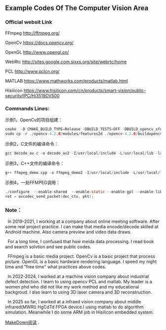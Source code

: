 ## Example Codes Of The Computer Vision Area
  
### Official websit Link
FFmpeg http://ffmpeg.org/

OpenCv https://docs.opencv.org/

OpenGL http://www.opengl.cn/

WebRtc http://sites.google.com.sixxs.org/site/webrtc/home

PCL  http://www.pclcn.org/

MATLAB  https://www.mathworks.com/products/matlab.html

Hisilicon  https://www.hisilicon.com/cn/products/smart-vision/public-security/IPC/Hi3519DV500

### Commands Lines:

示例1，OpenCv的项目组建：
```C
cmake  -D CMAKE_BUILD_TYPE=Release -DBUILD_TESTS=OFF -DBUILD_opencv_xfeatures2d=OFF -D CMAKE_INSTALL_PREFIX=/usr/local -D OPENCV_EXTRA_MODULES_PATH=/home/sk95120/Downloads/opencv_contrib-4.4.0/modules  ..
sudo cp -r ./opencv-4.2.0/modules/features2d ./opencv-4.2.0/buildopencv-4.2.0
```

示例2，C文件的编译命令：
```C
gcc decode_av.c -o decode_av2 -I/usr/local/include -L/usr/local/lib -lavformat -lavcodec -lavdevice -lavfilter -lavutil -lswscale -lswresample -lavutil -lm -lz
```
示例3，C++文件的编译命令：
```C
g++ ffmpeg_demo.cpp -o ffmpeg_demo2 -I/usr/local/include -L/usr/local/lib -lavformat -lavcodec -lavdevice -lavfilter -lavutil -lswscale -lswresample -lavutil -lm -lz
```

示例4，一处FFMPEG调用：
```C
./configure  --enable-shared  --enable-static --enable-gpl --enable-libx264 --enable-libfreetype --prefix=/usr/local/ffmpeg
ret = avcodec_send_packet(dec_ctx, pkt);
```


### Note：
&nbsp;&nbsp;In 2019-2021, I working at a company about online meeting software. After some real project practice. I can make that media encode/decode skilled at Android machine. Also camera preview and video data draws.

&nbsp;&nbsp;For a long time, I confused that how meida data processing. I read book and search solvtion and see public codes.

&nbsp;&nbsp;FFmpeg is a basic media project. OpenCv is a basic project that process picture. OpenGL is a basic hardware rendering language. I speed my night time and "free time" what practices above codes.

&nbsp;&nbsp;In 2022-2024, I worked at a machine vision company about industrial defect detection. I learn to using opencv PCL and matlab. My leader is a women phd who did not like my work method and my educational backgroud. I also learn to using 3D laser camera and 3D reconstruction.

&nbsp;&nbsp;In 2025 so far, I worked at a infraed vision company about middle infrared(MWRI) HgCdTd FPGA device.I using matlab to do algorithm simulation. Meanwhile I do some ARM job in Hisilicon embedded system.

[MakeDown阅读](www.mdeditor.com) .
